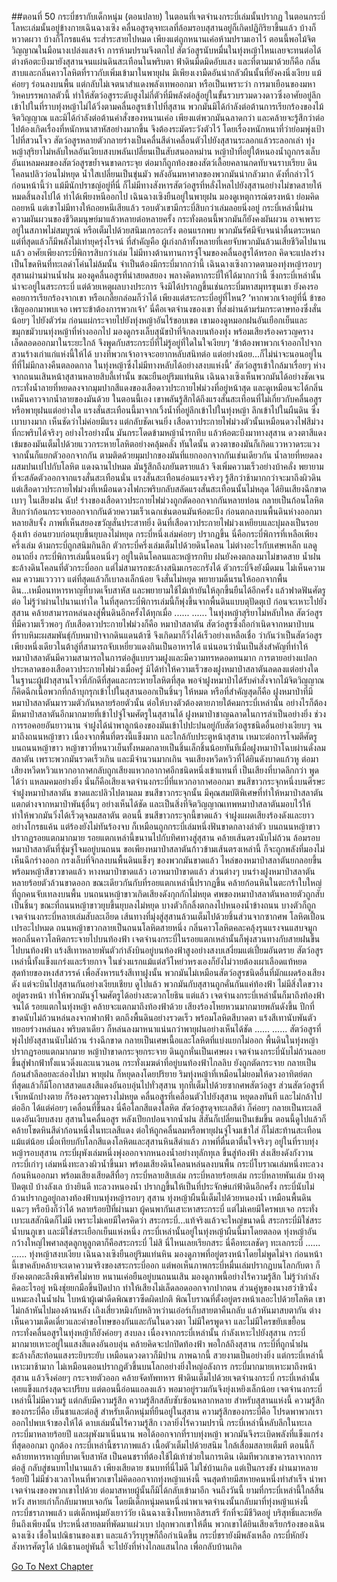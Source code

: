 ##ตอนที่ 50 กระบี่ชรากับเด็กหนุ่ม (ตอนปลาย)
ในตอนที่เจตจำนงกระบี่เล่มนั้นปรากฏ ในตอนกระบี่โลหะเล่มนั้นอยู่ข้างกายเฉินฉางเซิง คลื่นอสูรดุจทะเลที่ล้อมรอบสุสานอยู่ก็เกิดปฏิกิริยาขึ้นแล้ว บ้างก็หวาดผวา บ้างก็โกรธแค้น ระส่ำระสายไปหมด เพียงแต่ถูกหนานเค่อห้ามปรามเอาไว้ ตอนนี้พอไม้จิตวิญญาณในมือนางเปล่งแสงจ้า การห้ามปรามจึงตกไป สัตว์อสูรนับหมื่นในทุ่งหญ้าไหนเลยจะทนต่อได้ ต่างห้อตะบึงมายังสุสานจนแผ่นดินสะเทือนในพริบตา ฟ้าดินมืดมิดอับแสง และที่ตามมาด้วยก็คือ กลิ่นสาบและกลิ่นคาวโลหิตที่ราวกับเพิ่มเข้ามาในพายุฝน
มีเพียงเงามืดอันน่ากลัวผืนนั้นที่ยังคงนิ่งเงียบ แม้ค่อยๆ ร่อนลงบนพื้น แต่กลับไม่เจตนาสำแดงพลังเทพออกมา หรือเป็นเพราะว่า การมาเยือนของมหาวิหคบรรพกาลตัวนี้ ทำให้สัตว์อสูรระดับสูงไม่กี่ตัวที่มีพลังต่อสู้อยู่ในขั้นรวบรวมดวงดาวซึ่งอาศัยอยู่ลึกเข้าไปในที่ราบทุ่งหญ้าไม่ได้วิ่งตามคลื่นอสูรเข้าไปที่สุสาน พวกมันมิได้กำลังต่อต้านการเรียกร้องของไม้จิตวิญญาณ และมิได้กำลังต่อต้านคำสั่งของหนานเค่อ เพียงแต่พวกมันฉลาดกว่า และคล้ายจะรู้สึกว่าต่อไปต้องเกิดเรื่องที่หนักหนาสาหัสอย่างมากขึ้น จึงต้องระมัดระวังตัวไว้ โดยเรื่องหนักหนาที่ว่าย่อมพุ่งเป้าไปที่สวนโจว
สัตว์อสูรหลายตัวกลายร่างเป็นคลื่นสีดำเคลื่อนตัวไปยังสุสานระลอกแล้วระลอกเล่า ทุ่งหญ้าสุริยาไม่หลับใหลอันเงียบสงบพลันเปลี่ยนเป็นสับสนอลหม่าน หญ้าป่าที่อยู่ใต้หนองน้ำถูกกรงเล็บอันแหลมคมของสัตว์อสูรขย้ำจนขาดกระจุย ต่อมาก็ถูกท้องของสัตว์เลื้อยคลานกดทับจนราบเรียบ ดินโคลนปลิวว่อนไม่หยุด น้ำใสเปลี่ยนเป็นขุ่นมัว พลังอันมหาศาลของพวกมันน่ากลัวมาก ดังที่กล่าวไว้ก่อนหน้านี้ว่า แม้มีนักปราชญ์อยู่ที่นี่ ก็ไม่มีทางสังหารสัตว์อสูรที่หลั่งไหลไปยังสุสานอย่างไม่ขาดสายให้หมดสิ้นลงไปได้ ทำได้เพียงหนีออกไป เฉินฉางเซิงยืนอยู่ในพายุฝน มองดูเหตุการณ์ตรงหน้า ย่อมคิดถอยหนี แต่เขาไม่มีทางให้ถอยหนีเสียแล้ว
รอบตัวเขามีกระบี่สิบกว่าเล่มลอยนิ่งอยู่ กระบี่เหล่านี้ผ่านความผันผวนของชีวิตมนุษย์มาแล้วหลายต่อหลายครั้ง กระทั่งตอนนี้พวกมันก็ยังคงผันผวน อาจเพราะอยู่ในสภาพไม่สมบูรณ์ หรือเต็มไปด้วยสนิมเกรอะกรัง ตอนแรกพบ พวกมันรัศมีจับจนน่าตื่นตระหนก แต่ที่สุดแล้วก็มีพลังไม่เท่ายุครุ่งโรจน์ ที่สำคัญคือ ผู้เก่งกล้าทั้งหลายที่เคยจับพวกมันล้วนเสียชีวิตไปนานแล้ว
อาศัยเพียงกระบี่พิการสิบกว่าเล่ม ไม่มีทางต้านทานการจู่โจมของคลื่นอสูรได้หรอก คิดจะแปลงร่างเป็นโขดหินที่ทะเลดำโค่นไม่ล้มนั้น จำเป็นต้องมีกระบี่มากกว่านี้
เฉินฉางเซิงกวาดตามองทุ่งหญ้ารอบๆ สุสานผ่านม่านน้ำฝน มองดูคลื่นอสูรที่น่าสยดสยอง พลางคิดหากระบี่ให้ได้มากกว่านี้ ซึ่งกระบี่เหล่านั้นน่าจะอยู่ในสระกระบี่ แต่ด้วยเหตุผลบางประการ จึงมิได้ปรากฏขึ้นเช่นกระบี่มหาสมุทรขุนเขา ยังคงรอคอยการเรียกร้องจากเขา หรือเกลี้ยกล่อมก็ว่าได้ เพียงแต่สระกระบี่อยู่ที่ไหน?
‘หากพวกเจ้าอยู่ที่นี่ ข้าขอเชิญออกมาพบเจอ เพราะข้าต้องการพวกเจ้า’
นี่คือเจตจำนงของเขา ที่ส่งผ่านด้ามร่มกระดาษทองซึ่งสั่นน้อยๆ ไปยังตัวร่ม ก่อนแผ่กระจายไปยังทุ่งหญ้าอันไร้ขอบเขต
เขามองดูหมอกฝนอันเยือกเย็นและขมุกขมัวบนทุ่งหญ้าที่ห่างออกไป มองดูกรงเล็บสุนัขป่าที่จิกลงบนท้องทุ่ง พร้อมเสียงร้องครวญครางเล็ดลอดออกมาในระยะใกล้ จึงพูดกับสระกระบี่ที่ไม่รู้อยู่ที่ใดในใจเงียบๆ
‘ข้าต้องพาพวกเจ้าออกไปจากสวนร้างเก่าแก่แห่งนี้ให้ได้ บางทีพวกเจ้าอาจจะอยากหลับสนิทต่อ แต่อย่างน้อย...ก็ไม่น่าจะนอนอยู่ในที่ที่ไม่มีกลางคืนตลอดกาล ในทุ่งหญ้าซึ่งไม่มีทางหลับได้อย่างสงบแห่งนี้’
สัตว์อสูรเข้าใกล้มาเรื่อยๆ ห่างจากถนนเสินหน้าสุสานหลายสิบลี้เท่านั้น ขณะยืนอยู่ริมแท่นหิน เฉินฉางเซิงเห็นพวกมันได้อย่างชัดเจน กระทั่งน้ำลายที่หยดลงจากมุมปากสีแดงของเสือดาวประกายไฟม่วงที่อยู่หน้าสุด และดูเหมือนจะได้กลิ่นเหม็นคาวจากน้ำลายของมันด้วย
ในตอนนี้เอง เขาพลันรู้สึกได้ถึงแรงสั่นสะเทือนที่ไม่เกี่ยวกับคลื่นอสูรหรือพายุฝนแต่อย่างใด
แรงสั่นสะเทือนนี้มาจากเวิ้งน้ำที่อยู่ลึกเข้าไปในทุ่งหญ้า ลึกเข้าไปในผืนดิน ซึ่งเบาบางมาก เห็นชัดว่าไม่ค่อยมีแรง แต่กลับชัดเจนยิ่ง
เสือดาวประกายไฟม่วงตัวนั้นเหมือนดวงไฟสีม่วงที่กะพริบได้จริงๆ อย่างไรอย่างนั้น มันกระโดดข้ามหญ้าน้ำรกทึบ แล้วห้อตะบึงมาทางสุสาน ดวงตาสีแดงเข้มของมันเต็มไปด้วยแววกระหายโลหิตอย่างคลุ้มคลั่ง
ทันใดนั้น ดวงตาของมันก็เกิดแววหวาดระแวง จากนั้นก็แยกตัวออกจากกัน
ตามติดด้วยมุมปากของมันที่แยกออกจากกันเช่นเดียวกัน น้ำลายที่หยดลงผสมปนเปไปกับโลหิต แดงฉานไปหมด มันรู้สึกถึงภยันตรายแล้ว จึงเพิ่มความเร็วอย่างบ้าคลั่ง พยายามที่จะสลัดตัวออกจากแรงสั่นสะเทือนนั่น
แรงสั่นสะเทือนอ่อนแรงจริงๆ รู้สึกว่าช้ามากกว่าจะมาถึงผิวดิน
แต่เสือดาวประกายไฟม่วงที่เหมือนดวงไฟกะพริบกลับสลัดแรงสั่นสะเทือนนั้นไม่หลุด
ได้ยินเสียงฉีกขาดเบาๆ ในเสียงฝน
ฉับ!
ร่างของเสือดาวประกายไฟม่วงถูกตัดออกจากกันหลายท่อน กลายเป็นก้อนโลหิตสิบกว่าก้อนกระจายออกจากกันด้วยความเร็วเฉกเช่นตอนมันห้อตะบึง ก่อนตกลงบนพื้นดินห่างออกมาหลายสิบจั้ง
ภาพที่เห็นสยองขวัญสั่นประสาทยิ่ง
ดินที่เสือดาวประกายไฟม่วงเหยียบและบุ๋มลงเป็นรอยอุ้งเท้า อ่อนยวบก่อนยุบขึ้นยุบลงไม่หยุด กระบี่หนึ่งเล่มค่อยๆ ปรากฏขึ้น
นี่คือกระบี่พิการที่เหลือเพียงครึ่งเล่ม ด้ามกระบี่ถูกสนิมกินลึก ตัวกระบี่ครึ่งเล่มเต็มไปด้วยดินโคลน ไม่ต่างอะไรกับเศษเหล็ก แลดูอนาถยิ่ง
กระบี่พิการเล่มนี้นอนนิ่งๆ อยู่ในดินโคลนและหญ้ารกทึบ
ฝนยังคงตกลงมาไม่ขาดสาย น้ำฝนชะล้างดินโคลนที่ตัวกระบี่ออก แต่ไม่สามารถชะล้างสนิมเกรอะกรังได้ ตัวกระบี่จึงยังมืดมน ไม่เห็นความคม ความแวววาว แต่ที่สุดแล้วก็เบาลงเล็กน้อย จึงสั่นไม่หยุด พยายามดิ้นรนให้ออกจากพื้นดิน...เหมือนทหารหาญที่บาดเจ็บสาหัส และพยายามใช้ไม้เท้ายันให้ลุกขึ้นยืนได้อีกครั้ง แล้วฟาดฟันศัตรูต่อ
ไม่รู้ว่าผ่านไปนานเท่าใด ในที่สุดกระบี่พิการเล่มนี้ก็พุ่งขึ้นจากพื้นดินแบบตุปัดตุเป๋ ก่อนจะเหาะไปยังสุสาน คล้ายสามารถหล่นลงสู่พื้นดินอีกครั้งได้ทุกเมื่อ
......
......
ในทุ่งหญ้าสุริยาไม่หลับใหล สัตว์อสูรที่มีความเร็วพอๆ กับเสือดาวประกายไฟม่วงก็คือ หมาป่าสลาตัน สัตว์อสูรซึ่งถือกำเนิดจากหมาป่าบนที่ราบหิมะผสมพันธุ์กับหมาป่าจากดินแดนต้าซี จึงเกิดมาก็วิ่งได้เร็วอย่างเหลือเชื่อ ว่ากันว่าเป็นสัตว์อสูรเพียงหนึ่งเดียวในต้าลู่ที่สามารถจับเหยี่ยวแดงกินเป็นอาหารได้ แน่นอนว่านั่นเป็นสิ่งสำคัญที่ทำให้หมาป่าสลาตันมีความสามารถในการต่อสู้แบบรวมฝูงและมีความทรหดอดทนมาก
การตายอย่างแปลกประหลาดของเสือดาวประกายไฟม่วงเมื่อครู่ มิได้ทำให้ความเร็วของฝูงหมาป่าสลาตันลดลงแต่อย่างใด ในฐานะผู้เฝ้าสุสานโจวที่ภักดีที่สุดและกระหายโลหิตที่สุด พอจ่าฝูงหมาป่าได้รับคำสั่งจากไม้จิตวิญญาณ ก็คิดฉีกเนื้อพวกที่กล้าบุกรุกเข้าไปในสุสานออกเป็นชิ้นๆ ให้หมด หรือที่สำคัญสุดก็คือ ฝูงหมาป่าที่มีหมาป่าสลาตันมารวมตัวกันหลายร้อยตัวนั้น ต่อให้บางตัวต้องตายภายใต้คมกระบี่เหล่านั้น อย่างไรก็ต้องมีหมาป่าสลาตันอีกมากมายที่เข้าไปจู่โจมศัตรูในสุสานได้
ฝูงหมาป่าชาญฉลาดในการล่าเป็นอย่างยิ่ง ช่วงการรอคอยอันยาวนาน จ่าฝูงได้นำพาลูกน้องของมันเข้าไปปะปนอยู่กับสัตว์อสูรชนิดอื่นอย่างเงียบๆ จนมาถึงถนนหญ้าขาว เนื่องจากพื้นที่ตรงนี้แข็งมาก และใกล้กับประตูหน้าสุสาน เหมาะต่อการโจมตีศัตรู
บนถนนหญ้าขาว หญ้าขาวที่หนาวเย็นทั้งหมดกลายเป็นชิ้นเล็กชิ้นน้อยทันทีเมื่อฝูงหมาป่าโฉบผ่านดั่งลมสลาตัน เพราะพวกมันรวดเร็วเกิน และมีจำนวนมากเกิน จนเสียงหวีดหวิวที่ได้ยินดังบาดแก้วหู ต่อมา เสียงหวีดหวิวแหวกอากาศกลับถูกเสียงแหวกอากาศอีกชนิดหนึ่งเข้าแทนที่ เป็นเสียงที่บาดลึกกว่า พูดได้ว่า แหลมคมอย่างยิ่ง
นั่นก็คือเสียงเจตจำนงกระบี่ที่แหวกอากาศออกมา
ขนสีขาวกระจุกหนึ่งบนศีรษะจ่าฝูงหมาป่าสลาตัน ขาดและปลิวไปตามลม
ขนสีขาวกระจุกนั้น มีคุณสมบัติพิเศษที่ทำให้หมาป่าสลาตันแตกต่างจากหมาป่าพันธุ์อื่นๆ อย่างเห็นได้ชัด และเป็นสิ่งที่จิตวิญญาณเทพหมาป่าสลาตันมอบไว้ให้ ทำให้พวกมันวิ่งได้เร็วดุจลมสลาตัน
ตอนนี้ ขนสีขาวกระจุกนี้ขาดแล้ว
จ่าฝูงแผดเสียงร้องดังและยาวอย่างโกรธแค้น แต่ร้องยังไม่ทันร้องจบ ก็เหมือนถูกกระบี่เล่มหนึ่งฟันขาดกลางลำตัว
บนถนนหญ้าขาวปรากฏรอยแตกมากมาย รอยแตกเหล่านี้ขนานไปกับทิศทางสู่สุสาน คล้ายเส้นตรงนับไม่ถ้วน ล้อมรอบหมาป่าสลาตันที่ซุ่มจู่โจมอยู่บนถนน
ขอเพียงหมาป่าสลาตันก้าวข้ามเส้นตรงเหล่านี้ ก็จะถูกพลังที่มองไม่เห็นฉีกร่างออก
กรงเล็บที่จิกลงบนพื้นดินแข็งๆ ของพวกมันขาดแล้ว
ไหล่ของหมาป่าสลาตันยกลอยขึ้นพร้อมหญ้าสีขาวขาดแล้ว
หางหมาป่าขาดแล้ว เอวหมาป่าขาดแล้ว
ส่วนต่างๆ บนร่างฝูงหมาป่าสลาตันหลายร้อยตัวล้วนขาดออก ขณะเดียวกันกับที่รอยแตกเหล่านี้ปรากฏขึ้น
คล้ายก้อนหินในตะกร้าใบใหญ่ที่ถูกคนจับเทลงบนพื้น บนถนนหญ้าขาวเกิดเสียงดังกุกกักไม่หยุด
ศพของหมาป่าสลาตันหลายตัวถูกสับเป็นชิ้นๆ ขณะที่ถนนหญ้าขาวยุบขึ้นยุบลงไม่หยุด บางตัวก็กลิ้งตกลงไปหนองน้ำข้างถนน บางตัวก็ถูกเจตจำนงกระบี่หลายเล่มสับละเอียด
เส้นทางที่มุ่งสู่สุสานล้วนเต็มไปด้วยชิ้นส่วนจากซากศพ โลหิตเปื้อนเปรอะไปหมด ถนนหญ้าขาวกลายเป็นถนนโลหิตสายหนึ่ง กลิ่นคาวโลหิตคละคลุ้งรุนแรงจนแสบจมูก พอกลิ่นคาวโลหิตกระจายไปบนท้องฟ้า เจตจำนงกระบี่ในรอยแตกเหล่านั้นก็พุ่งสวนทางกับสายฝนขึ้นไปบนท้องฟ้า
แร้งสีเทาหลายพันตัวกำลังบินอยู่บนท้องฟ้าสูงอย่างสงบเสงี่ยมแต่เปี่ยมอันตราย สัตว์อสูรเหล่านี้ทั้งแข็งแกร่งและร้ายกาจ ในช่วงแรกแม้แต่สวีโหย่วหรงเองก็ยังไม่วายต้องเผาเลือดแท้หยดสุดท้ายของหงส์สวรรค์ เพื่อสังหารแร้งสีเทาฝูงนั้น พวกมันไม่เหมือนสัตว์อสูรชนิดอื่นที่มักแผดร้องเสียงดัง แต่จะบินไปสุสานกันอย่างเงียบเชียบ
ดูไปแล้ว พวกมันกับสุสานถูกคั่นกันแค่ท้องฟ้า ไม่มีสิ่งใดขวางอยู่ตรงหน้า ทำให้พวกมันจู่โจมศัตรูได้อย่างสะดวกโยธิน
แต่แล้ว เจตจำนงกระบี่เหล่านั้นก็มาถึงท้องฟ้าจนได้
รอยแตกในทุ่งหญ้า คล้ายจะแตกมาถึงท้องฟ้าด้วย
เสียงร้องโหยหวนมากมายพลันดังขึ้น ปีกที่ขาดนับไม่ถ้วนหล่นลงจากฟากฟ้า ตกถึงพื้นดินอย่างรวดเร็ว พร้อมโลหิตสีบาดตา
แร้งสีเทานับพันตัวทยอยร่วงหล่นลง พริบตาเดียว ก็หล่นลงมาหนาแน่นกว่าพายุฝนอย่างเห็นได้ชัด
......
......
สัตว์อสูรที่พุ่งไปยังสุสานนับไม่ถ้วน ร่างฉีกขาด กลายเป็นเศษเนื้อและโลหิตที่แบ่งแยกไม่ออก
พื้นดินในทุ่งหญ้าปรากฏรอยแตกมากมาย หญ้าป่าขาดกระจุยกระจาย ดินถูกหั่นเป็นเศษผง เจตจำนงกระบี่นับไม่ถ้วนลอยขึ้นสู่ฟากฟ้าทั้งแนวดิ่งและแนวนอน
กระทั่งเมฆดำที่อยู่บนท้องฟ้าไกลลิบ ยังถูกตัดกระจาย กลายเป็นก้อนสำลีลอยละล่องไปมา
พายุฝน ก็หยุดลงโดยปริยาย
ริมทุ่งหญ้าที่เหมือนไม่ยอมให้ดวงอาทิตย์ตก ที่สุดแล้วก็มีโอกาสสาดแสงสีแดงอันอบอุ่นไปทั่วสุสาน
ทุกที่เต็มไปด้วยซากศพสัตว์อสูร ส่วนสัตว์อสูรที่เจ็บหนักปางตาย ก็ร้องครวญครางไม่หยุด
คลื่นอสูรที่เคลื่อนตัวไปยังสุสาน หยุดลงทันที และไม่กล้าไปต่ออีก ได้แต่ค่อยๆ เคลื่อนที่ขึ้นลง
นี่คือโลกสีแดงโลหิต
สัตว์อสูรดุจทะเลสีดำ ก็ค่อยๆ กลายเป็นทะเลสีแดงอันเงียบสงบ
สุสานในคลื่นอสูร หลังเปียกปอนจากน้ำฝน สีสันก็เปลี่ยนเป็นเข้มขึ้น ตอนนี้ดูไปแล้วก็คล้ายโขดหินสีดำก้อนหนึ่งในทะเลสีแดง
ต่อให้ถูกคลื่นลมหรือพายุฝนจู่โจมเข้าใส่ ก็ไม่สะท้านสะเทือนแม้แต่น้อย
เมื่อเทียบกับโลกสีแดงโลหิตและสุสานหินสีดำแล้ว ภาพที่ตื่นตาตื่นใจจริงๆ อยู่ในที่ราบทุ่งหญ้ารอบสุสาน
กระบี่ผุพังเล่มหนึ่งพุ่งออกจากหนองน้ำอย่างทุลักทุเล ขึ้นสู่ท้องฟ้า ส่งเสียงดังกังวาน
กระบี่เก่าๆ เล่มหนึ่งทะลวงผิวน้ำขึ้นมา พร้อมเสียงดินโคลนหล่นลงบนพื้น
กระบี่โบราณเล่มหนึ่งทะลวงก้อนหินออกมา พร้อมเสียงเสียดสีทื่อๆ
กระบี่หลายสิบเล่ม
กระบี่หลายร้อยเล่ม
กระบี่หลายพันเล่ม
บ้างตุปัดตุเป๋ บ้างลังเล บ้างยินดี ทะลวงหนองน้ำ ปรากฏขึ้นให้เป็นที่ประจักษ์แก่ฟ้าดินอีกครั้ง
กระบี่นับไม่ถ้วนปรากฏอยู่กลางท้องฟ้าบนทุ่งหญ้ารอบๆ สุสาน
ทุ่งหญ้าผืนนี้เต็มไปด้วยหนองน้ำ เหมือนพื้นดินแฉะๆ หรือบึงก็ว่าได้
หลายร้อยปีที่ผ่านมา ผู้คนพากันเสาะหาสระกระบี่ แต่ไม่เคยมีใครพบเจอ กระทั่งเบาะแสสักนิดก็ไม่มี
เพราะไม่เคยมีใครคิดว่า สระกระบี่...แท้จริงแล้วจะใหญ่ขนาดนี้
สระกระบี่มิใช่สระน้ำบนภูเขา และมิใช่สระเยือกเย็นแห่งหนึ่ง
กระบี่เหล่านั้นอยู่ในทุ่งหญ้าผืนนี้มาโดยตลอด
ทุ่งหญ้าอันกว้างใหญ่ไพศาลสุดลูกหูลูกตาก็คือสระกระบี่
ไม่สิ นี่ไหนเลยเรียกสระ นี่คือทะเลชัดๆ
ทะเลกระบี่
......
......
ทุ่งหญ้าสงบเงียบ
เฉินฉางเซิงยืนอยู่ริมแท่นหิน มองดูภาพที่อยู่ตรงหน้าโดยไม่พูดไม่จา
ก่อนหน้านี้เขาคลับคล้ายจะเดาความจริงของสระกระบี่ออก แต่พอเห็นภาพกระบี่หมื่นเล่มปรากฏบนโลกกับตา ก็ยังคงตกตะลึงพึงเพริศไม่หาย
หนานเค่อยืนอยู่บนถนนเสิน มองดูภาพนี้อย่างไร้ความรู้สึก ไม่รู้ว่ากำลังคิดอะไรอยู่ หนิงชุ่ยยกมือขึ้นปิดปาก ทำให้เสียงไม่เล็ดลอดออกจากปากตน ส่วนคู่หูของนางฮว่าชิวนั่งแหมะลงในน้ำฝน ใบหน้าผู้เฒ่าดีดพิณขาวซีดผิดปกติ พิณโบราณที่ตั้งอยู่ตรงหน้าเลอะไปด้วยโลหิต เขาไม่กล้าหันไปมองด้านหลัง
เถิงเสี่ยวหมิงกับหลิวหว่านเอ๋อร์เก็บสายตาคืนกลับ แล้วหันมาสบตากัน ต่างเห็นความเด็ดเดี่ยวและคำขอโทษของกันและกันในดวงตา
ไม่มีใครพูดจา และไม่มีใครขยับเขยื้อน
กระทั่งคลื่นอสูรในทุ่งหญ้าก็ยังค่อยๆ สงบลง
เนื่องจากกระบี่เหล่านั้น กำลังเหาะไปยังสุสาน
กระบี่มากมายเหาะอยู่ในแสงสีแดงอันอบอุ่น คล้ายคิดจะปกปิดท้องฟ้า
พอใกล้ถึงสุสาน กระบี่ที่ถูกน้ำฝนชะล้างก็สะท้อนแสงระยิบระยับ เหมือนดวงดาวก็มิปาน
ภาพฉากนี้ สวยงามเป็นอย่างยิ่ง
แต่กระบี่เหล่านี้เหาะมาช้ามาก ไม่เหมือนตอนปรากฏตัวขึ้นบนโลกอย่างยิ่งใหญ่อลังการ
กระบี่มากมายเหาะมาถึงหน้าสุสาน แล้วจึงค่อยๆ กระจายตัวออก คล้ายจัดทัพทหาร
ฟ้าดินเต็มไปด้วยเจตจำนงกระบี่
กระบี่เหล่านั้นเคยแข็งแกร่งสุดจะเปรียบ แต่ตอนนี้อ่อนแอลงแล้ว พอมาอยู่รวมกันจึงยุ่งเหยิงเล็กน้อย
เจตจำนงกระบี่เหล่านี้ไม่มีความรู้ แต่กลับมีความรู้สึก ความรู้สึกสลับซับซ้อนหลากหลาย
สำหรับสุสานแห่งนี้ ความรู้สึกของกระบี่คือ เย็นชาและต่อสู้
สำหรับเด็กหนุ่มที่ยืนอยู่ในสุสาน ความรู้สึกของกระบี่คือ โปรดพาพวกเราออกไปพบเจ้าของให้ได้
ดาบเล่มนั้นไร้ความรู้สึก เวลายิ่งไร้ความปรานี
กระบี่เหล่านี้หลับลึกในทะเลกระบี่มาหลายร้อยปี และผุพังมาเนิ่นนาน
พอได้ออกจากที่ราบทุ่งหญ้า พวกมันจึงระเบิดพลังที่แข็งแกร่งที่สุดออกมา
ถูกต้อง กระบี่เหล่านี้ชราภาพแล้ว เนื้อตัวเต็มไปด้วยสนิม ใกล้เสื่อมสลายเต็มที
ตอนนี้ก็คล้ายทหารหาญที่บาดเจ็บสาหัส เป็นคนชราที่ต้องใช้ไม้เท้าช่วยในการเดิน
เดิมทีพวกเขาควรลาจากการต่อสู้ กลับสู่ชนบทไปนานแล้ว เพียงเสียดาย ชนบทที่นี่ไม่ดี ไม่ใช่บ้านเกิด แต่เป็นกรงขัง
ผ่านมาหลายร้อยปี ไม่มีช่วงเวลาไหนที่พวกเขาไม่คิดออกจากทุ่งหญ้าแห่งนี้ จนสุดท้ายมีสหายคนหนึ่งทำสำเร็จ นำพาเจตจำนงของพวกเขาไปด้วย
ต่อมาสหายผู้นั้นก็มิได้กลับเข้ามาอีก
จนถึงวันนี้ ยามที่กระบี่เหล่านี้ใกล้สิ้นหวัง สหายเก่าก็กลับมาพบเจอกัน
โดยมีเด็กหนุ่มคนหนึ่งนำพาเจตจำนงนั้นกลับมาที่ทุ่งหญ้าแห่งนี้
กระบี่ชราภาพแล้ว แต่เด็กหนุ่มยังเยาว์วัย
เฉินฉางเซิงโหยหาอิสรเสรี รักที่จะมีชีวิตอยู่ บริสุทธิ์และหยัดยืนถึงเพียงนั้น
ประหนึ่งสายลมที่พัดมาแผ่วเบา ปลุกพวกเขาให้ตื่น
พวกเขาได้ยินเสียงเรียกร้องของเฉินฉางเซิง เชื่อในปณิธานของเขา และแล้ววีรบุรุษก็ถือกำเนิดขึ้น
กระบี่ชรายังมีพลังเหลือ กระบี่หักยังสังหารศัตรูได้
ปณิธานอยู่พันลี้
จะไปยังที่ห่างไกลแสนไกล
เพื่อกลับบ้านเกิด


[Go To Next Chapter]( ./337.md)